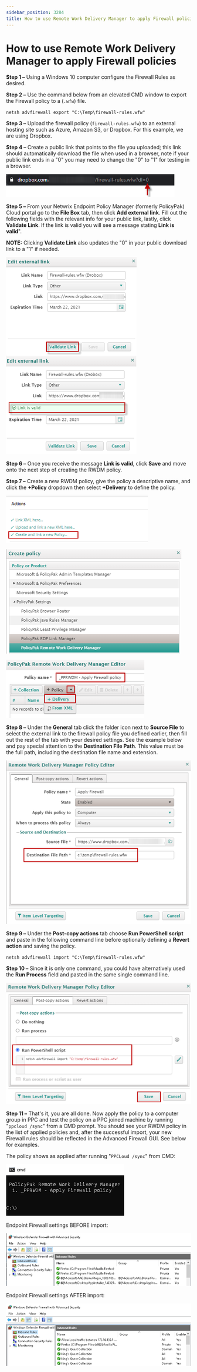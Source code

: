 ```yaml
---
sidebar_position: 3284
title: How to use Remote Work Delivery Manager to apply Firewall policies
---
```


# How to use Remote Work Delivery Manager to apply Firewall policies

**Step 1 –** Using a Windows 10 computer configure the Firewall Rules as desired.

**Step 2 –** Use the command below from an elevated CMD window to export the Firewall policy to a (`.wfw`) file.

```
netsh advfirewall export "C:\Temp\firewall-rules.wfw"
```
**Step 3 –** Upload the firewall policy (`firewall-rules.wfw`) to an external hosting site such as Azure, Amazon S3, or Dropbox. For this example, we are using Dropbox.

**Step 4 –** Create a public link that points to the file you uploaded; this link should automatically download the file when used in a browser, note if your public link ends in a "0" you may need to change the "0" to "1" for testing in a browser.

![](../../../../../static/images/PolicyPak/Content/Resources/Images/Cloud/788_1_image-20210309203819-1.png)

**Step 5 –** From your Netwrix Endpoint Policy Manager (formerly PolicyPak) Cloud portal go to the **File Box** tab, then click **Add external link**. Fill out the following fields with the relevant info for your public link, lastly, click **Validate Link**. If the link is valid you will see a message stating **Link is valid**".

**NOTE:** Clicking **Validate Link** also updates the "0" in your public download link to a "1" if needed.

![](../../../../../static/images/PolicyPak/Content/Resources/Images/Cloud/788_2_image-20210309203819-2.png)            ![](../../../../../static/images/PolicyPak/Content/Resources/Images/Cloud/788_3_image-20210309203819-3.png)

**Step 6 –** Once you receive the message **Link is valid**, click **Save** and move onto the next step of creating the RWDM policy.

**Step 7 –** Create a new RWDM policy, give the policy a descriptive name, and click the **+Policy** dropdown then select **+Delivery** to define the policy.

![](../../../../../static/images/PolicyPak/Content/Resources/Images/Cloud/788_4_image-20210309203819-4.png)
  
  
![](../../../../../static/images/PolicyPak/Content/Resources/Images/Cloud/788_5_image-20210309203819-5.png)

![](../../../../../static/images/PolicyPak/Content/Resources/Images/Cloud/788_6_image-20210309203819-6.png)

**Step 8 –** Under the **General** tab click the folder icon next to **Source File** to select the external link to the firewall policy file you defined earlier, then fill out the rest of the tab with your desired settings. See the example below and pay special attention to the **Destination File Path**. This value must be the full path, including the destination file name and extension.

![](../../../../../static/images/PolicyPak/Content/Resources/Images/Cloud/788_7_image-20210309203819-7.png)

**Step 9 –** Under the **Post-copy actions** tab choose **Run PowerShell script** and paste in the following command line before optionally defining a **Revert action** and saving the policy.

```
netsh advfirewall import "C:\Temp\firewall-rules.wfw"
```
**Step 10 –** Since it is only one command, you could have alternatively used the **Run Process** field and pasted in the same single command line.

![](../../../../../static/images/PolicyPak/Content/Resources/Images/Cloud/788_8_image-20210309203819-8.png)

**Step 11 –** That's it, you are all done. Now apply the policy to a computer group in PPC and test the policy on a PPC joined machine by running "`ppcloud /sync`" from a CMD prompt. You should see your RWDM policy in the list of applied policies and, after the successful import, your new Firewall rules should be reflected in the Advanced Firewall GUI. See below for examples.

The policy shows as applied after running "`PPCLoud /sync`" from CMD:

![](../../../../../static/images/PolicyPak/Content/Resources/Images/Cloud/788_9_image-20210309203819-9.png)

Endpoint Firewall settings BEFORE import:

![](../../../../../static/images/PolicyPak/Content/Resources/Images/Cloud/788_10_image-20210309203819-10.png)

Endpoint Firewall settings AFTER import:

![](../../../../../static/images/PolicyPak/Content/Resources/Images/Cloud/788_11_image-20210309203819-11.png)